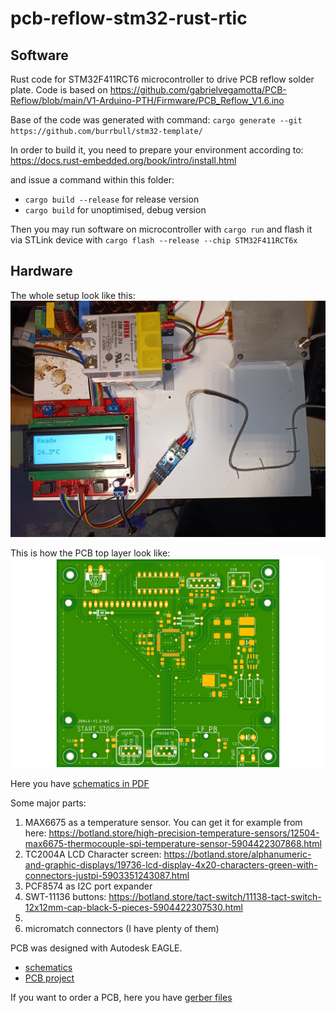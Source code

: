 # pcb-reflow-stm32-rust-rtic

## Software

Rust code for STM32F411RCT6 microcontroller to drive PCB reflow solder plate.
Code is based on https://github.com/gabrielvegamotta/PCB-Reflow/blob/main/V1-Arduino-PTH/Firmware/PCB_Reflow_V1.6.ino

Base of the code was generated with command: 
`cargo generate --git https://github.com/burrbull/stm32-template/`

In order to build it, you need to prepare your environment according to:
https://docs.rust-embedded.org/book/intro/install.html

and issue a command within this folder:
- `cargo build --release` for release version
- `cargo build` for unoptimised, debug version

Then you may run software on microcontroller with `cargo run` and flash it via STLink device with 
`cargo flash --release --chip STM32F411RCT6x`  
## Hardware

The whole setup look like this:
<img src="./docs/images/setup.jpg">

This is how the PCB top layer look like:
<img src="./docs/hardware/mainboard_v3_top.png">

Here you have [schematics in PDF](./docs/hardware/mainboard_v3.pdf)

Some major parts:
1. MAX6675 as a temperature sensor. You can get it for example from here:
https://botland.store/high-precision-temperature-sensors/12504-max6675-thermocouple-spi-temperature-sensor-5904422307868.html
2. TC2004A LCD Character screen: https://botland.store/alphanumeric-and-graphic-displays/19736-lcd-display-4x20-characters-green-with-connectors-justpi-5903351243087.html
3. PCF8574 as I2C port expander
4. SWT-11136 buttons: https://botland.store/tact-switch/11138-tact-switch-12x12mm-cap-black-5-pieces-5904422307530.html
5. 
6. micromatch connectors (I have plenty of them)

PCB was designed with Autodesk EAGLE. 
- [schematics](./docs/hardware/mainboard_v3.sch)
- [PCB project](./docs/hardware/mainboard_v3.brd)

If you want to order a PCB, here you have [gerber files](./docs/hardware/mainboard_v3_2023-11-27.zip)